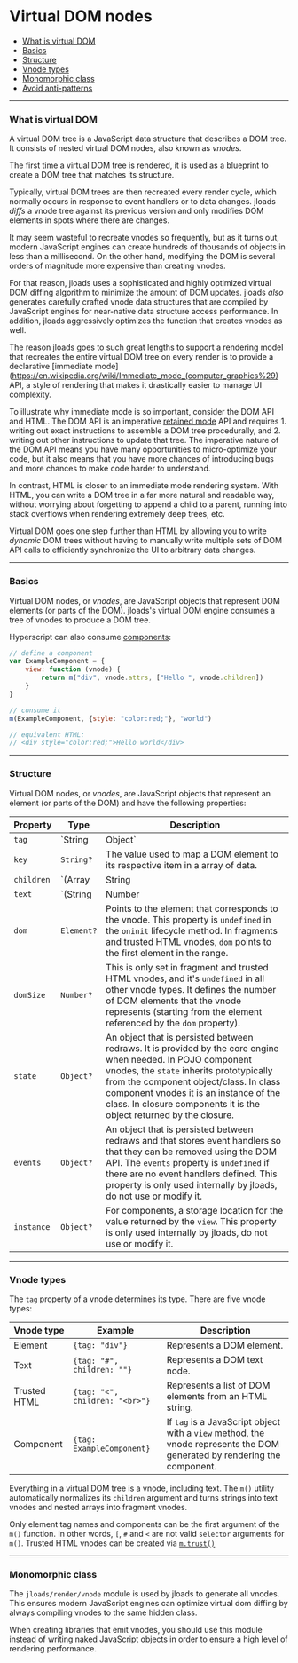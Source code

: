 # Virtual DOM nodes

- [What is virtual DOM](#what-is-virtual-dom)
- [Basics](#basics)
- [Structure](#structure)
- [Vnode types](#vnode-types)
- [Monomorphic class](#monomorphic-class)
- [Avoid anti-patterns](#avoid-anti-patterns)

---

### What is virtual DOM

A virtual DOM tree is a JavaScript data structure that describes a DOM tree. It consists of nested virtual DOM nodes,
also known as *vnodes*.

The first time a virtual DOM tree is rendered, it is used as a blueprint to create a DOM tree that matches its
structure.

Typically, virtual DOM trees are then recreated every render cycle, which normally occurs in response to event handlers
or to data changes. jloads *diffs* a vnode tree against its previous version and only modifies DOM elements in spots
where there are changes.

It may seem wasteful to recreate vnodes so frequently, but as it turns out, modern JavaScript engines can create
hundreds of thousands of objects in less than a millisecond. On the other hand, modifying the DOM is several orders of
magnitude more expensive than creating vnodes.

For that reason, jloads uses a sophisticated and highly optimized virtual DOM diffing algorithm to minimize the amount
of DOM updates. jloads *also* generates carefully crafted vnode data structures that are compiled by JavaScript engines
for near-native data structure access performance. In addition, jloads aggressively optimizes the function that creates
vnodes as well.

The reason jloads goes to such great lengths to support a rendering model that recreates the entire virtual DOM tree on
every render is to provide a
declarative [immediate mode](https://en.wikipedia.org/wiki/Immediate_mode_(computer_graphics%29) API, a style of
rendering that makes it drastically easier to manage UI complexity.

To illustrate why immediate mode is so important, consider the DOM API and HTML. The DOM API is an
imperative [retained mode](https://en.wikipedia.org/wiki/Retained_mode) API and requires 1. writing out exact
instructions to assemble a DOM tree procedurally, and 2. writing out other instructions to update that tree. The
imperative nature of the DOM API means you have many opportunities to micro-optimize your code, but it also means that
you have more chances of introducing bugs and more chances to make code harder to understand.

In contrast, HTML is closer to an immediate mode rendering system. With HTML, you can write a DOM tree in a far more
natural and readable way, without worrying about forgetting to append a child to a parent, running into stack overflows
when rendering extremely deep trees, etc.

Virtual DOM goes one step further than HTML by allowing you to write *dynamic* DOM trees without having to manually
write multiple sets of DOM API calls to efficiently synchronize the UI to arbitrary data changes.

---

### Basics

Virtual DOM nodes, or *vnodes*, are JavaScript objects that represent DOM elements (or parts of the DOM). jloads's
virtual DOM engine consumes a tree of vnodes to produce a DOM tree.

Hyperscript can also consume [components](components.md):

```javascript
// define a component
var ExampleComponent = {
	view: function (vnode) {
		return m("div", vnode.attrs, ["Hello ", vnode.children])
	}
}

// consume it
m(ExampleComponent, {style: "color:red;"}, "world")

// equivalent HTML:
// <div style="color:red;">Hello world</div>
```

---

### Structure

Virtual DOM nodes, or *vnodes*, are JavaScript objects that represent an element (or parts of the DOM) and have the
following properties:

Property   | Type                             | Description
---------- | -------------------------------- | ---
`tag`      | `String|Object`                  | The `nodeName` of a DOM element. It may also be the string `[` if a vnode is a fragment, `#` if it's a text vnode, or `<` if it's a trusted HTML vnode. Additionally, it may be a component.
`key`      | `String?`                        | The value used to map a DOM element to its respective item in a array of data.
`children` | `(Array|String|Number|Boolean)?` | In most vnode types, the `children` property is an array of vnodes. For text and trusted HTML vnodes, The `children` property is either a string, a number or a boolean.
`text`     | `(String|Number|Boolean)?`       | This is used instead of `children` if a vnode contains a text node as its only child. This is done for performance reasons. Component vnodes never use the `text` property even if they have a text node as their only child.
`dom`      | `Element?`                       | Points to the element that corresponds to the vnode. This property is `undefined` in the `oninit` lifecycle method. In fragments and trusted HTML vnodes, `dom` points to the first element in the range.
`domSize`  | `Number?`                        | This is only set in fragment and trusted HTML vnodes, and it's `undefined` in all other vnode types. It defines the number of DOM elements that the vnode represents (starting from the element referenced by the `dom` property).
`state`    | `Object?`                        | An object that is persisted between redraws. It is provided by the core engine when needed. In POJO component vnodes, the `state` inherits prototypically from the component object/class. In class component vnodes it is an instance of the class. In closure components it is the object returned by the closure.
`events`   | `Object?`                        | An object that is persisted between redraws and that stores event handlers so that they can be removed using the DOM API. The `events` property is `undefined` if there are no event handlers defined. This property is only used internally by jloads, do not use or modify it.
`instance` | `Object?`                        | For components, a storage location for the value returned by the `view`. This property is only used internally by jloads, do not use or modify it.

---

### Vnode types

The `tag` property of a vnode determines its type. There are five vnode types:

Vnode type   | Example                        | Description
------------ | ------------------------------ | ---
Element      | `{tag: "div"}`                 | Represents a DOM element.
Text         | `{tag: "#", children: ""}`     | Represents a DOM text node.
Trusted HTML | `{tag: "<", children: "<br>"}` | Represents a list of DOM elements from an HTML string.
Component    | `{tag: ExampleComponent}`      | If `tag` is a JavaScript object with a `view` method, the vnode represents the DOM generated by rendering the component.

Everything in a virtual DOM tree is a vnode, including text. The `m()` utility automatically normalizes its `children`
argument and turns strings into text vnodes and nested arrays into fragment vnodes.

Only element tag names and components can be the first argument of the `m()` function. In other words, `[`, `#` and `<`
are not valid `selector` arguments for `m()`. Trusted HTML vnodes can be created via [`m.trust()`](trust.md)

---

### Monomorphic class

The `jloads/render/vnode` module is used by jloads to generate all vnodes. This ensures modern JavaScript engines can
optimize virtual dom diffing by always compiling vnodes to the same hidden class.

When creating libraries that emit vnodes, you should use this module instead of writing naked JavaScript objects in
order to ensure a high level of rendering performance.

